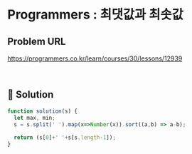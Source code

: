 # Programmers : 최댓값과 최솟값

## Problem URL
https://programmers.co.kr/learn/courses/30/lessons/12939

<br/>

## 🚩 Solution
```js
function solution(s) {
  let max, min;
  s = s.split(' ').map(x=>Number(x)).sort((a,b) => a-b);
  
  return (s[0]+' '+s[s.length-1]);
}
```